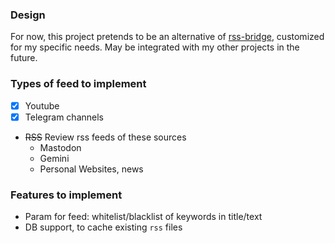 
### Design
For now, this project pretends to be an alternative of [rss-bridge](https://github.com/RSS-Bridge/rss-bridge),
customized for my specific needs.
May be integrated with my other projects in the future.

### Types of feed to implement
- [x] Youtube
- [x] Telegram channels
- ~~RSS~~ Review rss feeds of these sources
  - Mastodon
  - Gemini
  - Personal Websites, news

### Features to implement
- Param for feed: whitelist/blacklist of keywords in title/text
- DB support, to cache existing `rss` files